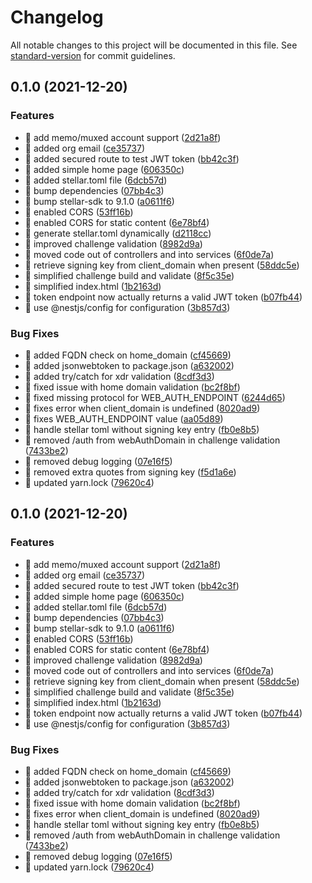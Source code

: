 # Changelog

All notable changes to this project will be documented in this file. See [standard-version](https://github.com/conventional-changelog/standard-version) for commit guidelines.

## 0.1.0 (2021-12-20)


### Features

* 🎸 add memo/muxed account support ([2d21a8f](https://github.com/fpbrault/stellar-sep-0010-server/commit/2d21a8fdfc9648903b926f48c8d39a27d7e84f86))
* 🎸 added org email ([ce35737](https://github.com/fpbrault/stellar-sep-0010-server/commit/ce35737c2bd83f7f4166a86ac392dd63bc00ffe8))
* 🎸 added secured route to test JWT token ([bb42c3f](https://github.com/fpbrault/stellar-sep-0010-server/commit/bb42c3f20a21facca362ca006cb5513436807632))
* 🎸 added simple home page ([606350c](https://github.com/fpbrault/stellar-sep-0010-server/commit/606350cfedd48c41055941f7162dc8c161e4d323))
* 🎸 added stellar.toml file ([6dcb57d](https://github.com/fpbrault/stellar-sep-0010-server/commit/6dcb57ded93083e6310828063e6a52a075a169ff))
* 🎸 bump dependencies ([07bb4c3](https://github.com/fpbrault/stellar-sep-0010-server/commit/07bb4c3d80247d281f7727c01879f7936642f6ee))
* 🎸 bump stellar-sdk to 9.1.0 ([a0611f6](https://github.com/fpbrault/stellar-sep-0010-server/commit/a0611f68ad835500ad874dd88c45522ded669d54))
* 🎸 enabled CORS ([53ff16b](https://github.com/fpbrault/stellar-sep-0010-server/commit/53ff16bc3c5a7c29cc32ffe0aea70fae1d2eb2f6))
* 🎸 enabled CORS for static content ([6e78bf4](https://github.com/fpbrault/stellar-sep-0010-server/commit/6e78bf4afd5e8460f41a8d9a4ab23b85c97af2e0))
* 🎸 generate stellar.toml dynamically ([d2118cc](https://github.com/fpbrault/stellar-sep-0010-server/commit/d2118cc4b1e80d59e290c62da6cbe32bcc1d2d9d))
* 🎸 improved challenge validation ([8982d9a](https://github.com/fpbrault/stellar-sep-0010-server/commit/8982d9a8b870d1c2dbb3e3e71f2154ccabc07aec))
* 🎸 moved code out of controllers and into services ([6f0de7a](https://github.com/fpbrault/stellar-sep-0010-server/commit/6f0de7aa3c68448d8c9e39063b771386863db169))
* 🎸 retrieve signing key from client_domain when present ([58ddc5e](https://github.com/fpbrault/stellar-sep-0010-server/commit/58ddc5edda7fe57ac4a17f46e01841044847afbb))
* 🎸 simplified challenge build and validate ([8f5c35e](https://github.com/fpbrault/stellar-sep-0010-server/commit/8f5c35e86ab05dfd3c1d505abf243b74aa83a9f6))
* 🎸 simplified index.html ([1b2163d](https://github.com/fpbrault/stellar-sep-0010-server/commit/1b2163dd0274f0e79208c8e478c1126a1d889ada))
* 🎸 token endpoint now actually returns a valid JWT token ([b07fb44](https://github.com/fpbrault/stellar-sep-0010-server/commit/b07fb4457c18360a4aad013842835bcad886adec))
* 🎸 use @nestjs/config for configuration ([3b857d3](https://github.com/fpbrault/stellar-sep-0010-server/commit/3b857d32501de9871007242bfb34a3b25c7e8ba8))


### Bug Fixes

* 🐛 added FQDN check on home_domain ([cf45669](https://github.com/fpbrault/stellar-sep-0010-server/commit/cf456697c4f2574f6d1feb81c42eea39bb5f8706))
* 🐛 added jsonwebtoken to package.json ([a632002](https://github.com/fpbrault/stellar-sep-0010-server/commit/a6320020ba40c0d75b94457b6f3dea219d0161b1))
* 🐛 added try/catch for xdr validation ([8cdf3d3](https://github.com/fpbrault/stellar-sep-0010-server/commit/8cdf3d31647103a87e9317704ddf75b30f67f7f1))
* 🐛 fixed issue with home domain validation ([bc2f8bf](https://github.com/fpbrault/stellar-sep-0010-server/commit/bc2f8bf1a9381f1b4ae41f6eb5a13ec0bee43798))
* 🐛 fixed missing protocol for WEB_AUTH_ENDPOINT ([6244d65](https://github.com/fpbrault/stellar-sep-0010-server/commit/6244d658fd74174e76d7293c0fe3cefdcccb2a2d))
* 🐛 fixes error when client_domain is undefined ([8020ad9](https://github.com/fpbrault/stellar-sep-0010-server/commit/8020ad934d493f1979794604beeac424ca681d34))
* 🐛 fixes WEB_AUTH_ENDPOINT value ([aa05d89](https://github.com/fpbrault/stellar-sep-0010-server/commit/aa05d8974b007b04738b690909993c01a98abd71))
* 🐛 handle stellar toml without signing key entry ([fb0e8b5](https://github.com/fpbrault/stellar-sep-0010-server/commit/fb0e8b5de006396995e390a3bc0849f57aa0d121))
* 🐛 removed /auth from webAuthDomain in challenge validation ([7433be2](https://github.com/fpbrault/stellar-sep-0010-server/commit/7433be24975d9e920ce41a0640b224192b419d73))
* 🐛 removed debug logging ([07e16f5](https://github.com/fpbrault/stellar-sep-0010-server/commit/07e16f53e0685304dd27cfdb26d0bfca205db77d))
* 🐛 removed extra quotes from signing key ([f5d1a6e](https://github.com/fpbrault/stellar-sep-0010-server/commit/f5d1a6e141e5adce03a3fe4eda9137e9bd5ed92a))
* 🐛 updated yarn.lock ([79620c4](https://github.com/fpbrault/stellar-sep-0010-server/commit/79620c4f35e06e1e76060a88d28f596095f9b6ac))

## 0.1.0 (2021-12-20)


### Features

* 🎸 add memo/muxed account support ([2d21a8f](https://github.com/fpbrault/stellar-sep-0010-server/commit/2d21a8fdfc9648903b926f48c8d39a27d7e84f86))
* 🎸 added org email ([ce35737](https://github.com/fpbrault/stellar-sep-0010-server/commit/ce35737c2bd83f7f4166a86ac392dd63bc00ffe8))
* 🎸 added secured route to test JWT token ([bb42c3f](https://github.com/fpbrault/stellar-sep-0010-server/commit/bb42c3f20a21facca362ca006cb5513436807632))
* 🎸 added simple home page ([606350c](https://github.com/fpbrault/stellar-sep-0010-server/commit/606350cfedd48c41055941f7162dc8c161e4d323))
* 🎸 added stellar.toml file ([6dcb57d](https://github.com/fpbrault/stellar-sep-0010-server/commit/6dcb57ded93083e6310828063e6a52a075a169ff))
* 🎸 bump dependencies ([07bb4c3](https://github.com/fpbrault/stellar-sep-0010-server/commit/07bb4c3d80247d281f7727c01879f7936642f6ee))
* 🎸 bump stellar-sdk to 9.1.0 ([a0611f6](https://github.com/fpbrault/stellar-sep-0010-server/commit/a0611f68ad835500ad874dd88c45522ded669d54))
* 🎸 enabled CORS ([53ff16b](https://github.com/fpbrault/stellar-sep-0010-server/commit/53ff16bc3c5a7c29cc32ffe0aea70fae1d2eb2f6))
* 🎸 enabled CORS for static content ([6e78bf4](https://github.com/fpbrault/stellar-sep-0010-server/commit/6e78bf4afd5e8460f41a8d9a4ab23b85c97af2e0))
* 🎸 improved challenge validation ([8982d9a](https://github.com/fpbrault/stellar-sep-0010-server/commit/8982d9a8b870d1c2dbb3e3e71f2154ccabc07aec))
* 🎸 moved code out of controllers and into services ([6f0de7a](https://github.com/fpbrault/stellar-sep-0010-server/commit/6f0de7aa3c68448d8c9e39063b771386863db169))
* 🎸 retrieve signing key from client_domain when present ([58ddc5e](https://github.com/fpbrault/stellar-sep-0010-server/commit/58ddc5edda7fe57ac4a17f46e01841044847afbb))
* 🎸 simplified challenge build and validate ([8f5c35e](https://github.com/fpbrault/stellar-sep-0010-server/commit/8f5c35e86ab05dfd3c1d505abf243b74aa83a9f6))
* 🎸 simplified index.html ([1b2163d](https://github.com/fpbrault/stellar-sep-0010-server/commit/1b2163dd0274f0e79208c8e478c1126a1d889ada))
* 🎸 token endpoint now actually returns a valid JWT token ([b07fb44](https://github.com/fpbrault/stellar-sep-0010-server/commit/b07fb4457c18360a4aad013842835bcad886adec))
* 🎸 use @nestjs/config for configuration ([3b857d3](https://github.com/fpbrault/stellar-sep-0010-server/commit/3b857d32501de9871007242bfb34a3b25c7e8ba8))


### Bug Fixes

* 🐛 added FQDN check on home_domain ([cf45669](https://github.com/fpbrault/stellar-sep-0010-server/commit/cf456697c4f2574f6d1feb81c42eea39bb5f8706))
* 🐛 added jsonwebtoken to package.json ([a632002](https://github.com/fpbrault/stellar-sep-0010-server/commit/a6320020ba40c0d75b94457b6f3dea219d0161b1))
* 🐛 added try/catch for xdr validation ([8cdf3d3](https://github.com/fpbrault/stellar-sep-0010-server/commit/8cdf3d31647103a87e9317704ddf75b30f67f7f1))
* 🐛 fixed issue with home domain validation ([bc2f8bf](https://github.com/fpbrault/stellar-sep-0010-server/commit/bc2f8bf1a9381f1b4ae41f6eb5a13ec0bee43798))
* 🐛 fixes error when client_domain is undefined ([8020ad9](https://github.com/fpbrault/stellar-sep-0010-server/commit/8020ad934d493f1979794604beeac424ca681d34))
* 🐛 handle stellar toml without signing key entry ([fb0e8b5](https://github.com/fpbrault/stellar-sep-0010-server/commit/fb0e8b5de006396995e390a3bc0849f57aa0d121))
* 🐛 removed /auth from webAuthDomain in challenge validation ([7433be2](https://github.com/fpbrault/stellar-sep-0010-server/commit/7433be24975d9e920ce41a0640b224192b419d73))
* 🐛 removed debug logging ([07e16f5](https://github.com/fpbrault/stellar-sep-0010-server/commit/07e16f53e0685304dd27cfdb26d0bfca205db77d))
* 🐛 updated yarn.lock ([79620c4](https://github.com/fpbrault/stellar-sep-0010-server/commit/79620c4f35e06e1e76060a88d28f596095f9b6ac))
